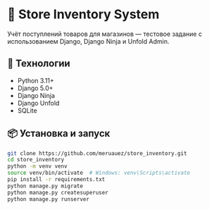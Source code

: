 # 🛒 Store Inventory System

Учёт поступлений товаров для магазинов — тестовое задание с использованием Django, Django Ninja и Unfold Admin.

## 🚀 Технологии

- Python 3.11+
- Django 5.0+
- Django Ninja
- Django Unfold
- SQLite

## 📦 Установка и запуск


```bash
git clone https://github.com/meruauez/store_inventory.git
cd store_inventory
python -m venv venv
source venv/bin/activate  # Windows: venv\Scripts\activate
pip install -r requirements.txt
python manage.py migrate
python manage.py createsuperuser
python manage.py runserver

